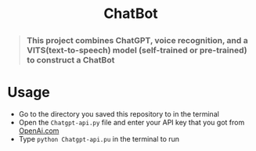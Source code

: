 # <p align="center">ChatBot</p>

> ### This project combines ChatGPT, voice recognition, and a VITS(text-to-speech) model (self-trained or pre-trained) to construct a ChatBot

# Usage
* Go to the directory you saved this repository to in the terminal
* Open the `Chatgpt-api.py` file and enter your API key that you got from [OpenAi.com](https://OpenAi.com)
* Type `python Chatgpt-api.pu` in the terminal to run
